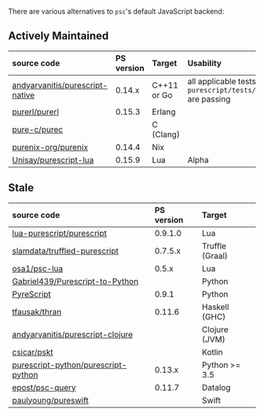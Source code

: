 There are various alternatives to `psc`'s default JavaScript backend:

## Actively Maintained

| source code                                                                           | PS version | Target        | Usability                      | 
|:--------------------------------------------------------------------------------------|:-----------|:--------------|:-------------------------------|
| [andyarvanitis/purescript-native](https://github.com/andyarvanitis/purescript-native) | 0.14.x     | C++11 or Go   | all applicable tests in `purescript/tests/purs/passing` are passing |
| [purerl/purerl](https://github.com/purerl/purerl)                                     | 0.15.3     | Erlang        |                                |
| [pure-c/purec](https://github.com/pure-c/purec)                                       |            | C (Clang)     |                                |
| [purenix-org/purenix](https://github.com/purenix-org/purenix)                         | 0.14.4     | Nix           |                                |
| [Unisay/purescript-lua](https://github.com/Unisay/purescript-lua)                     | 0.15.9     | Lua           | Alpha                          |

## Stale

| source code                                                                           | PS version | Target         |
|:--------------------------------------------------------------------------------------|:-----------|:---------------|
| [lua-purescript/purescript](https://github.com/lua-purescript/purescript)             | 0.9.1.0    | Lua            |
| [slamdata/truffled-purescript](https://github.com/slamdata/truffled-purescript)       | 0.7.5.x    | Truffle (Graal)|
| [osa1/psc-lua](https://github.com/osa1/psc-lua)                                       | 0.5.x      | Lua            |
| [Gabriel439/Purescript-to-Python](https://github.com/Gabriel439/Purescript-to-Python) |            | Python         |
| [PyreScript](https://github.com/joneshf/pyrescript)                                   | 0.9.1      | Python         |
| [tfausak/thran](https://github.com/tfausak/thran)                                     | 0.11.6     | Haskell (GHC)  |
| [andyarvanitis/purescript-clojure](https://github.com/andyarvanitis/purescript-clojure)       |            | Clojure (JVM) |
| [csicar/pskt](https://github.com/csicar/pskt)                                                 |            | Kotlin        |
| [purescript-python/purescript-python](https://github.com/purescript-python/purescript-python) | 0.13.x     | Python >= 3.5 |
| [epost/psc-query](https://github.com/epost/psc-query)                                         | 0.11.7     | Datalog       |
| [paulyoung/pureswift](https://github.com/paulyoung/pureswift)                                 |            | Swift         |
